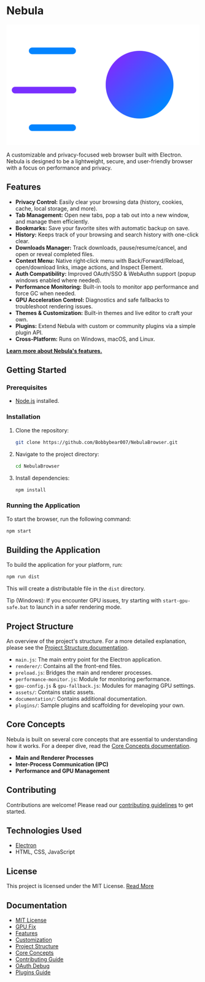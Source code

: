 # Nebula

![Nebula Logo](assets/images/Logos/Nebula-Logo.svg)

A customizable and privacy-focused web browser built with Electron. Nebula is designed to be a lightweight, secure, and user-friendly browser with a focus on performance and privacy.

## Features

*   **Privacy Control:** Easily clear your browsing data (history, cookies, cache, local storage, and more).
*   **Tab Management:** Open new tabs, pop a tab out into a new window, and manage them efficiently.
*   **Bookmarks:** Save your favorite sites with automatic backup on save.
*   **History:** Keeps track of your browsing and search history with one-click clear.
*   **Downloads Manager:** Track downloads, pause/resume/cancel, and open or reveal completed files.
*   **Context Menu:** Native right‑click menu with Back/Forward/Reload, open/download links, image actions, and Inspect Element.
*   **Auth Compatibility:** Improved OAuth/SSO & WebAuthn support (popup windows enabled where needed).
*   **Performance Monitoring:** Built-in tools to monitor app performance and force GC when needed.
*   **GPU Acceleration Control:** Diagnostics and safe fallbacks to troubleshoot rendering issues.
*   **Themes & Customization:** Built-in themes and live editor to craft your own.
*   **Plugins:** Extend Nebula with custom or community plugins via a simple plugin API.
*   **Cross-Platform:** Runs on Windows, macOS, and Linux.

[**Learn more about Nebula's features.**](documentation/FEATURES.md)

## Getting Started

### Prerequisites

*   [Node.js](https://nodejs.org/) installed.

### Installation

1.  Clone the repository:
    ```sh
    git clone https://github.com/Bobbybear007/NebulaBrowser.git
    ```
2.  Navigate to the project directory:
    ```sh
    cd NebulaBrowser
    ```
3.  Install dependencies:
    ```sh
    npm install
    ```

### Running the Application

To start the browser, run the following command:

```sh
npm start
```

## Building the Application

To build the application for your platform, run:

```sh
npm run dist
```

This will create a distributable file in the `dist` directory.

Tip (Windows): If you encounter GPU issues, try starting with `start-gpu-safe.bat` to launch in a safer rendering mode.

## Project Structure

An overview of the project's structure. For a more detailed explanation, please see the [Project Structure documentation](documentation/PROJECT_STRUCTURE.md).

-   `main.js`: The main entry point for the Electron application.
-   `renderer/`: Contains all the front-end files.
-   `preload.js`: Bridges the main and renderer processes.
-   `performance-monitor.js`: Module for monitoring performance.
-   `gpu-config.js` & `gpu-fallback.js`: Modules for managing GPU settings.
-   `assets/`: Contains static assets.
-   `documentation/`: Contains additional documentation.
-   `plugins/`: Sample plugins and scaffolding for developing your own.

## Core Concepts

Nebula is built on several core concepts that are essential to understanding how it works. For a deeper dive, read the [Core Concepts documentation](documentation/CORE_CONCEPTS.md).

-   **Main and Renderer Processes**
-   **Inter-Process Communication (IPC)**
-   **Performance and GPU Management**

## Contributing

Contributions are welcome! Please read our [contributing guidelines](documentation/CONTRIBUTING.md) to get started.

## Technologies Used

*   [Electron](https://www.electronjs.org/)
*   HTML, CSS, JavaScript

## License

This project is licensed under the MIT License. [Read More](documentation/MIT.md)


## Documentation

* [MIT License](documentation/MIT.md)
* [GPU Fix](documentation/GPU-FIX-README.md)
* [Features](documentation/FEATURES.md)
* [Customization](documentation/Customization.md)
* [Project Structure](documentation/PROJECT_STRUCTURE.md)
* [Core Concepts](documentation/CORE_CONCEPTS.md)
* [Contributing Guide](documentation/CONTRIBUTING.md)
* [OAuth Debug](documentation/oauth-debug.md)
* [Plugins Guide](README-PLUGINS.md)
